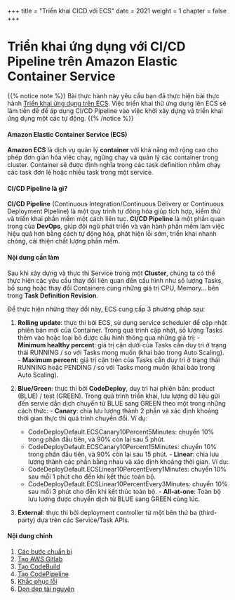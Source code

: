 +++
title = "Triển khai CICD với ECS"
date = 2021
weight = 1
chapter = false
+++

# Triển khai ứng dụng với CI/CD Pipeline trên Amazon Elastic Container Service

{{% notice note %}}
Bài thực hành này yêu cầu bạn đã thực hiện bài thực hành [ Triển khai ứng dụng trên ECS](https://000016.awsstudygroup.com/). Việc triển khai thử ứng dụng lên ECS sẽ làm tiền đề để áp dụng CI/CD Pipeline vào việc khởi xây dựng và triển khai ứng dụng một các tự động.
{{% /notice %}}

#### Amazon Elastic Container Service (ECS)
**Amazon ECS** là dịch vụ quản lý **container** với khả năng mở rộng cao cho phép đơn giản hóa việc chạy, ngừng chạy và quản lý các container trong cluster. Container sẽ được định nghĩa trong các task definition nhằm chạy các task đơn lẻ hoặc nhiều task trong một service.

#### CI/CD Pipeline là gì?
**CI/CD Pipeline** (Continuous Integration/Continuous Delivery or Continuous Deployment Pipeline) là một quy trình tự động hóa giúp tích hợp, kiểm thử và triển khai phần mềm một cách liên tục. **CI/CD Pipeline** là một phần quan trọng của **DevOps**, giúp đội ngũ phát triển và vận hành phần mềm làm việc hiệu quả hơn bằng cách tự động hóa, phát hiện lỗi sớm, triển khai nhanh chóng, cải thiện chất lượng phần mềm.

#### Nội dung cần làm
Sau khi xây dựng và thực thi Service trong một **Cluster**, chúng ta có thể thực hiện các yêu cầu thay đổi liên quan đến cấu hình như số lượng Tasks, bổ sung hoặc thay đổi Containers cùng những giá trị CPU, Memory… bên trong **Task Definition Revision**.

Để thực hiện những thay đổi này, ECS cung cấp 3 phương pháp sau:
  1. **Rolling update**: thực thi bởi ECS, sử dụng service scheduler để cập nhật phiên bản mới của Container. Trong quá trình cập nhật, số lượng Tasks thêm vào hoặc loại bỏ được cấu hình thông qua những giá trị:
    - **Minimum healthy percent**: giá trị cận dưới của Tasks cần duy trì ở trạng thái RUNNING / so với Tasks mong muốn (khai báo trong Auto Scaling).
    - **Maximum percent**: giá trị cận trên của Tasks cần duy trì ở trạng thái RUNNING hoặc PENDING / so với Tasks mong muốn (khai báo trong Auto Scaling).
     
  2. **Blue/Green**: thực thi bởi **CodeDeploy**, duy trì hai phiên bản: product (BLUE) / test (GREEN). Trong quá trình triển khai, lưu lượng dữ liệu gửi đến servie dần dịch chuyển từ BLUE sang GREEN theo một trong những cách thức:
    - **Canary**: chia lưu lượng thành 2 phần và xác định khoảng thời gian thực thi quá trình chuyển đổi. Ví dụ:
       + CodeDeployDefault.ECSCanary10Percent5Minutes: chuyển 10% trong phần đầu tiên, và 90% còn lại sau 5 phút.
       + CodeDeployDefault.ECSCanary10Percent15Minutes: chuyển 10% trong phần đầu tiên, và 90% còn lại sau 15 phút.
    - **Linear**: chia lưu lượng thành các phần bằng nhau và xác định khoảng thời gian. Ví dụ:
      + CodeDeployDefault.ECSLinear10PercentEvery1Minutes: chuyển 10% sau mỗi 1 phút cho đến khi kết thúc toàn bộ.
      + CodeDeployDefault.ECSLinear10PercentEvery3Minutes: chuyển 10% sau mỗi 3 phút cho đến khi kết thúc toàn bộ.
    - **All-at-one**: Toàn bộ lưu lượng được chuyển dịch từ BLUE sang GREEN cùng lúc.
  
  3. **External**: thực thi bởi deployment controller từ một bên thứ ba (third-party) dựa trên các Service/Task APIs.


#### Nội dung chính

1. [Các bước chuẩn bị](1-create-new-aws-account/)
2. [Tạo AWS Gitlab](2-mfa-setup-for-aws-user-(root)/)
3. [Tạo CodeBuild](3-create-admin-user-and-group/)
4. [Tạo CodePipeline](4-verify-new-account/)
5. [Khắc phục lỗi](4-verify-new-account/)
6. [Dọn dẹp tài nguyên](4-verify-new-account/)
